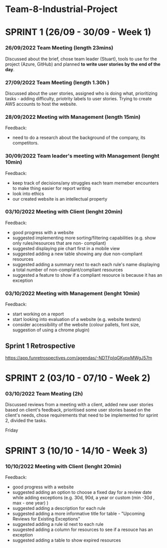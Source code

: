 # Team-8-Industrial-Project

# SPRINT 1 (26/09 - 30/09 - Week 1)
### 26/09/2022 Team Meeting (length 23mins) 
 Discussed about the brief, chose team leader (Stuart), tools to use for the project (Azure, GitHub) and planned **to write user stories by the end of the day**.

### 27/09/2022 Team Meeting (length 1.30h )
 Discussed about the user stories, assigned who is doing what, prioritizing tasks - adding difficulty, priotrity labels to user stories. Trying to create AWS accounts to host the website.

### 28/09/2022 Meeting with Management (length 15min)
 Feedback: 
  - need to do a research about the background of the company, its competitors.
 
### 30/09/2022 Team leader's meeting with Management (lenght 10min)
Feedback:
 - keep track of decisions/any struggles each team memeber encounters to make thing easier for report writing
 - look into ethics 
 - our created website is an intellectual property
 
### 03/10/2022 Meeting with Client (lenght 20min)
Feedback:
 - good progress with a website
 - suggested implementing more sorting/filtering capabilities (e.g. show only rules/resources that are non- compliant)
 - suggested displaying pie chart first in a mobile view
 - suggested adding a new table showing any due non-compliant resources
 - suggested adding a summary next to each each rule's name displaying a total number of non-compliant/compliant resources
 - suggested a feature to show if a compliant resource is because it has an exception

### 03/10/2022 Meeting with Management (lenght 10min)
Feedback: 
 - start working on a report
 - start looking into evaluation of a website (e.g. website testers)
 - consider accessibility of the website (colour pallets, font size, suggestion of using a chrome plugin)


## Sprint 1  Retrospective
https://app.funretrospectives.com/agendas/-NDTFpIqGKypxMWgJ57m 

# SPRINT 2 (03/10 - 07/10 - Week 2)

### 03/10/2022 Team Meating (2h)
Discussed reviews from a meeting with a client, added new user stories based on client's feedback, prioritised some user stories based on the client's needs, chose requirements that need to be implemented for sprint 2, divided the tasks. 

Friday


# SPRINT 3 (10/10 - 14/10 - Week 3)

### 10/10/2022 Meeting with Client (lenght 20min)
Feedback:
 - good progress with a website
 - suggested adding an option to choose a fixed day for a review date while adding exceptions (e.g. 30d, 90d, a year or custom (min -30d , max - one year) )
 - suggested adding a description for each rule
 - suggested adding a more informative title for table - "Upcoming Reviews for Existing Exceptions"
 - suggested adding a rule id next to each rule
 - suugested adding a column for resources to see if a resouce has an exception
 - suggested adding a table to show expired resources





